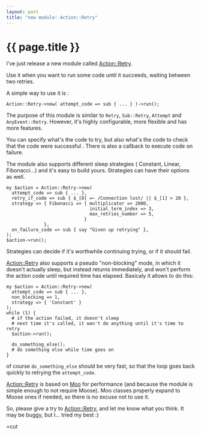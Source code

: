 ```yaml
---
layout: post
title: "new module: Action::Retry"
---
```


# {{ page.title }}

I've just release a new module called
[Action::Retry](https://metacpan.org/module/Action::Retry).

Use it when you want to run some code until it succeeds, waiting between two
retries.

A simple way to use it is :

    Action::Retry->new( attempt_code => sub { ... } )->run();

The purpose of this module is similar to `Retry`, `Sub::Retry`, `Attempt` and
`AnyEvent::Retry`. However, it's highly configurable, more flexible and has
more features.

You can specify what's the code to try, but also what's the code to check that
the code were successful . There is also a callback to execute code on
failure.

The module also supports different sleep strategies ( Constant, Linear,
Fibonacci...) and it's easy to build yours. Strategies can have their options
as well.

    my $action = Action::Retry->new(
      attempt_code => sub { ... },
      retry_if_code => sub { $_[0] =~ /Connection lost/ || $_[1] > 20 },
      strategy => { Fibonacci => { multiplicator => 2000,
                                   initial_term_index => 3,
                                   max_retries_number => 5,
                                 }
                  },
      on_failure_code => sub { say "Given up retrying" },
    );
    $action->run();

Strategies can decide if it's worthwhile continuing trying, or if it should fail.

[Action::Retry](https://metacpan.org/module/Action::Retry) also supports a
pseudo "non-blocking" mode, in which it doesn't actually sleep, but instead
returns immediately, and won't perform the action code until required time has
elapsed. Basicaly it allows to do this:

    my $action = Action::Retry->new(
      attempt_code => sub { ... },
      non_blocking => 1,
      strategy => { 'Constant' }
    );
    while (1) {
      # if the action failed, it doesn't sleep
      # next time it's called, it won't do anything until it's time to retry
      $action->run();

      do_something_else();
      # do something else while time goes on
    }

of course `do_something_else` should be very fast, so that the loop goes back
quickly to retrying the `attempt_code`.

[Action::Retry](https://metacpan.org/module/Action::Retry) is based on
[Moo](https://metacpan.org/module/Moo) for performance (and because the module
is simple enough to not require Moose). Moo classes properly expand to Moose
ones if needed, so there is no excuse not to use it.

So, please give a try to
[Action::Retry](https://metacpan.org/module/Action::Retry), and let me know
what you think. It may be buggy, but I... tried my best :)


=cut
